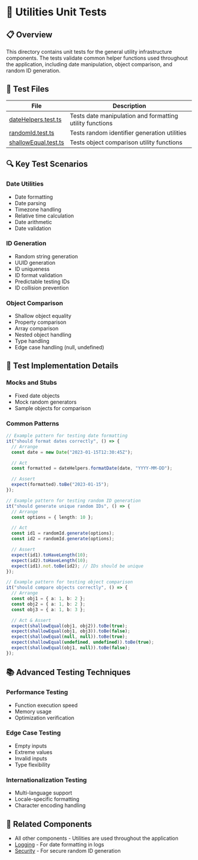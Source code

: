 # 🧪 Utilities Unit Tests

## 📋 Overview

This directory contains unit tests for the general utility infrastructure components. The tests validate common helper functions used throughout the application, including date manipulation, object comparison, and random ID generation.

## 🧩 Test Files

| File                                           | Description                                              |
| ---------------------------------------------- | -------------------------------------------------------- |
| [dateHelpers.test.ts](./dateHelpers.test.ts)   | Tests date manipulation and formatting utility functions |
| [randomId.test.ts](./randomId.test.ts)         | Tests random identifier generation utilities             |
| [shallowEqual.test.ts](./shallowEqual.test.ts) | Tests object comparison utility functions                |

## 🔍 Key Test Scenarios

### Date Utilities

- Date formatting
- Date parsing
- Timezone handling
- Relative time calculation
- Date arithmetic
- Date validation

### ID Generation

- Random string generation
- UUID generation
- ID uniqueness
- ID format validation
- Predictable testing IDs
- ID collision prevention

### Object Comparison

- Shallow object equality
- Property comparison
- Array comparison
- Nested object handling
- Type handling
- Edge case handling (null, undefined)

## 🔧 Test Implementation Details

### Mocks and Stubs

- Fixed date objects
- Mock random generators
- Sample objects for comparison

### Common Patterns

```typescript
// Example pattern for testing date formatting
it("should format dates correctly", () => {
  // Arrange
  const date = new Date("2023-01-15T12:30:45Z");

  // Act
  const formatted = dateHelpers.formatDate(date, "YYYY-MM-DD");

  // Assert
  expect(formatted).toBe("2023-01-15");
});

// Example pattern for testing random ID generation
it("should generate unique random IDs", () => {
  // Arrange
  const options = { length: 10 };

  // Act
  const id1 = randomId.generate(options);
  const id2 = randomId.generate(options);

  // Assert
  expect(id1).toHaveLength(10);
  expect(id2).toHaveLength(10);
  expect(id1).not.toBe(id2); // IDs should be unique
});

// Example pattern for testing object comparison
it("should compare objects correctly", () => {
  // Arrange
  const obj1 = { a: 1, b: 2 };
  const obj2 = { a: 1, b: 2 };
  const obj3 = { a: 1, b: 3 };

  // Act & Assert
  expect(shallowEqual(obj1, obj2)).toBe(true);
  expect(shallowEqual(obj1, obj3)).toBe(false);
  expect(shallowEqual(null, null)).toBe(true);
  expect(shallowEqual(undefined, undefined)).toBe(true);
  expect(shallowEqual(obj1, null)).toBe(false);
});
```

## 📚 Advanced Testing Techniques

### Performance Testing

- Function execution speed
- Memory usage
- Optimization verification

### Edge Case Testing

- Empty inputs
- Extreme values
- Invalid inputs
- Type flexibility

### Internationalization Testing

- Multi-language support
- Locale-specific formatting
- Character encoding handling

## 🔗 Related Components

- All other components - Utilities are used throughout the application
- [Logging](../logging/README.md) - For date formatting in logs
- [Security](../security/README.md) - For secure random ID generation
